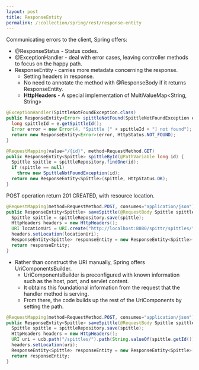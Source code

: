 ```yaml
---
layout: post
title: ResponseEntity
permalink: /:collection/spring/rest/response-entity
---
```


Communicating errors to the client, Spring offers:
-	@ResponseStatus - Status codes.
-	@ExceptionHandler - deal with error cases, leaving controller methods to focus on the happy path. 
- ResponseEntity - carries more metadata concerning the response.
  - Setting headers in response.
  - No need to annotate the method with @ResponseBody if it returns ResponseEntity.
  - **HttpHeaders** - A special implementation of MultiValueMap<String, String>

```java
@ExceptionHandler(SpittleNotFoundException.class)
public ResponseEntity<Error> spittleNotFound(SpittleNotFoundException e) {
  long spittleId = e.getSpittleId();
  Error error = new Error(4, "Spittle [" + spittleId + "] not found");
  return new ResponseEntity<Error>(error, HttpStatus.NOT_FOUND);
}

@RequestMapping(value="/{id}", method=RequestMethod.GET)
public ResponseEntity<Spittle> spittleById(@PathVariable long id) {
  Spittle spittle = spittleRepository.findOne(id);
  if (spittle == null)
    throw new SpittleNotFoundException(id);
  return new ResponseEntity<Spittle>(spittle, HttpStatus.OK);
}
```

POST operation return 201 CREATED, with resource location.
```java
@RequestMapping(method=RequestMethod.POST, consumes="application/json")
public ResponseEntity<Spittle> saveSpittle(@RequestBody Spittle spittle) {
  Spittle spittle = spittleRepository.save(spittle);
  HttpHeaders headers = new HttpHeaders();
  URI locationUri = URI.create("http://localhost:8080/spittr/spittles/" + spittle.getId());
  headers.setLocation(locationUri);
  ResponseEntity<Spittle> responseEntity = new ResponseEntity<Spittle>(spittle, headers, HttpStatus.CREATED);
  return responseEntity;
}
```
- Rather than construct the URI manually, Spring offers UriComponentsBuilder.
  - UriComponentsBuilder is preconfigured with known information such as the host, port, and servlet content.
  - It obtains this foundational information from the request that the handler method is serving.
  - From there, the code builds up the rest of the UriComponents by setting the path.

```java
@RequestMapping(method=RequestMethod.POST, consumes="application/json")
public ResponseEntity<Spittle> saveSpittle(@RequestBody Spittle spittle, UriComponentsBuilder ucb) {
  Spittle spittle = spittleRepository.save(spittle);
  HttpHeaders headers = new HttpHeaders();
  URI uri = ucb.path("/spittles/").path(String.valueOf(spittle.getId())).build().toUri();
  headers.setLocation(uri);
  ResponseEntity<Spittle> responseEntity = new ResponseEntity<Spittle>(spittle, headers, HttpStatus.CREATED);
  return responseEntity;
}
```
